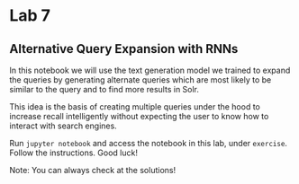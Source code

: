 # Lab 7
## Alternative Query Expansion with RNNs

In this notebook we will use the text generation model we trained to expand the queries by generating alternate queries which are most likely to be similar to the query and to find more results in Solr.

This idea is the basis of creating multiple queries under the hood to increase recall intelligently without expecting the user to know how to interact with search engines.

Run `jupyter notebook` and access the notebook in this lab, under `exercise`. Follow the instructions. Good luck!

Note: You can always check at the solutions!
